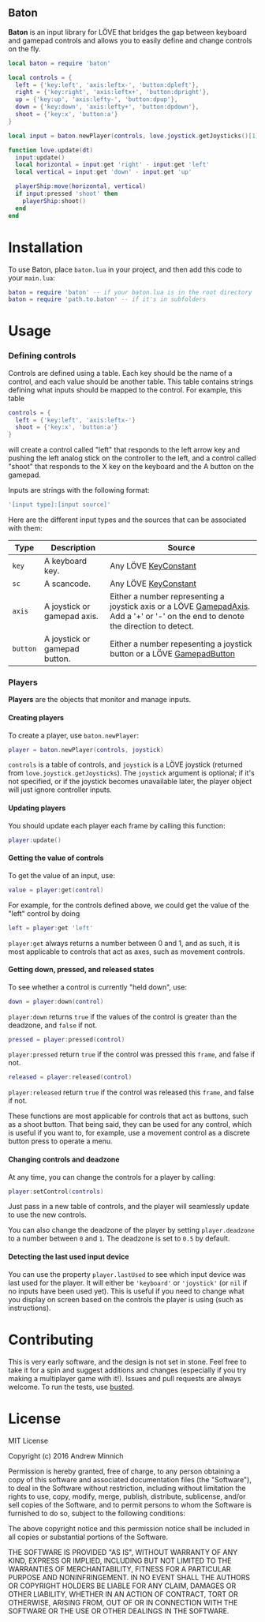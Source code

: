 Baton
-----
**Baton** is an input library for LÖVE that bridges the gap between keyboard and gamepad controls and allows you to easily define and change controls on the fly.

```lua
local baton = require 'baton'

local controls = {
  left = {'key:left', 'axis:leftx-', 'button:dpleft'},
  right = {'key:right', 'axis:leftx+', 'button:dpright'},
  up = {'key:up', 'axis:lefty-', 'button:dpup'},
  down = {'key:down', 'axis:lefty+', 'button:dpdown'},
  shoot = {'key:x', 'button:a'}
}

local input = baton.newPlayer(controls, love.joystick.getJoysticks()[1])

function love.update(dt)
  input:update()
  local horizontal = input:get 'right' - input:get 'left'
  local vertical = input:get 'down' - input:get 'up'

  playerShip:move(horizontal, vertical)
  if input:pressed 'shoot' then
    playerShip:shoot()
  end
end
```

Installation
============
To use Baton, place `baton.lua` in your project, and then add this code to your `main.lua`:
```lua
baton = require 'baton' -- if your baton.lua is in the root directory
baton = require 'path.to.baton' -- if it's in subfolders
```

Usage
=====
### Defining controls
Controls are defined using a table. Each key should be the name of a control, and each value should be another table. This table contains strings defining what inputs should be mapped to the control. For example, this table
```lua
controls = {
  left = {'key:left', 'axis:leftx-'}
  shoot = {'key:x', 'button:a'}
}
```
will create a control called "left" that responds to the left arrow key and pushing the left analog stick on the controller to the left, and a control called "shoot" that responds to the X key on the keyboard and the A button on the gamepad.

Inputs are strings with the following format:
```lua
'[input type]:[input source]'
```
Here are the different input types and the sources that can be associated with them:

| Type     | Description                   | Source                                                                                                                                                                  |
| -------- | ----------------------------- | ------------------------------------------------------------------------------------------------------------------------------------------------------------------------|
| `key`    | A keyboard key.               | Any LÖVE [KeyConstant](http://love2d.org/wiki/KeyConstant)                                                                                                              |
| `sc`     | A scancode.                   | Any LÖVE [KeyConstant](http://love2d.org/wiki/KeyConstant)                                                                                                              |
| `axis`   | A joystick or gamepad axis.   | Either a number representing a joystick axis or a LÖVE [GamepadAxis](http://love2d.org/wiki/GamepadAxis). Add a '+' or '-' on the end to denote the direction to detect.|
| `button` | A joystick or gamepad button. | Either a number repesenting a joystick button or a LÖVE [GamepadButton](http://love2d.org/wiki/GamepadButton)                                                           |

### Players
**Players** are the objects that monitor and manage inputs.

#### Creating players
To create a player, use `baton.newPlayer`:
```lua
player = baton.newPlayer(controls, joystick)
```
`controls` is a table of controls, and `joystick` is a LÖVE joystick (returned from `love.joystick.getJoysticks`). The `joystick` argument is optional; if it's not specified, or if the joystick becomes unavailable later, the player object will just ignore controller inputs.

#### Updating players
You should update each player each frame by calling this function:
```lua
player:update()
```

#### Getting the value of controls
To get the value of an input, use:
```lua
value = player:get(control)
```
For example, for the controls defined above, we could get the value of the "left" control by doing
```lua
left = player:get 'left'
```
`player:get` always returns a number between 0 and 1, and as such, it is most applicable to controls that act as axes, such as movement controls.

#### Getting down, pressed, and released states
To see whether a control is currently "held down", use:
```lua
down = player:down(control)
```
`player:down` returns `true` if the values of the control is greater than the deadzone, and `false` if not.

```lua
pressed = player:pressed(control)
```
`player:pressed` return `true` if the control was pressed this `frame`, and false if not.

```lua
released = player:released(control)
```
`player:released` return `true` if the control was released this `frame`, and false if not.

These functions are most applicable for controls that act as buttons, such as a shoot button. That being said, they can be used for any control, which is useful if you want to, for example, use a movement control as a discrete button press to operate a menu.

#### Changing controls and deadzone
At any time, you can change the controls for a player by calling:
```lua
player:setControl(controls)
```
Just pass in a new table of controls, and the player will seamlessly update to use the new controls.

You can also change the deadzone of the player by setting `player.deadzone` to a number between `0` and `1`. The deadzone is set to `0.5` by default.

#### Detecting the last used input device
You can use the property `player.lastUsed` to see which input device was last used for the player. It will either be `'keyboard'` or `'joystick'` (or `nil` if no inputs have been used yet). This is useful if you need to change what you display on screen based on the controls the player is using (such as instructions).

Contributing
============
This is very early software, and the design is not set in stone. Feel free to take it for a spin and suggest additions and changes (especially if you try making a multiplayer game with it!). Issues and pull requests are always welcome. To run the tests, use [busted](https://olivinelabs.com/busted/).

License
=======
MIT License

Copyright (c) 2016 Andrew Minnich

Permission is hereby granted, free of charge, to any person obtaining a copy
of this software and associated documentation files (the "Software"), to deal
in the Software without restriction, including without limitation the rights
to use, copy, modify, merge, publish, distribute, sublicense, and/or sell
copies of the Software, and to permit persons to whom the Software is
furnished to do so, subject to the following conditions:

The above copyright notice and this permission notice shall be included in all
copies or substantial portions of the Software.

THE SOFTWARE IS PROVIDED "AS IS", WITHOUT WARRANTY OF ANY KIND, EXPRESS OR
IMPLIED, INCLUDING BUT NOT LIMITED TO THE WARRANTIES OF MERCHANTABILITY,
FITNESS FOR A PARTICULAR PURPOSE AND NONINFRINGEMENT. IN NO EVENT SHALL THE
AUTHORS OR COPYRIGHT HOLDERS BE LIABLE FOR ANY CLAIM, DAMAGES OR OTHER
LIABILITY, WHETHER IN AN ACTION OF CONTRACT, TORT OR OTHERWISE, ARISING FROM,
OUT OF OR IN CONNECTION WITH THE SOFTWARE OR THE USE OR OTHER DEALINGS IN THE
SOFTWARE.
